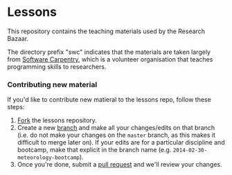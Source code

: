 Lessons
=======

This repository contains the teaching materials used by the Research Bazaar.  

The directory prefix "swc" indicates that the materials are taken largely from 
[Software Carpentry](http://software-carpentry.org/), which is a volunteer organisation that
teaches programming skills to researchers.  

### Contributing new material

If you'd like to contribute new matieral to the lessons repo, follow these steps:  

1. [Fork](https://help.github.com/articles/fork-a-repo) the lessons repository.
2. Create a new [branch](https://github.com/resbaz/lessons/blob/master/git/swc-intermediate/02-branching.md) and make all your changes/edits on that branch (i.e. do not make your changes on the `master` branch, as this makes it difficult to merge later on). If your edits are for a particular discipline and bootcamp, make that explicit in the branch name (e.g. `2014-02-30-meteorology-bootcamp`).
3. Once you're done, submit a [pull request](https://help.github.com/articles/using-pull-requests) and we'll review your changes.
